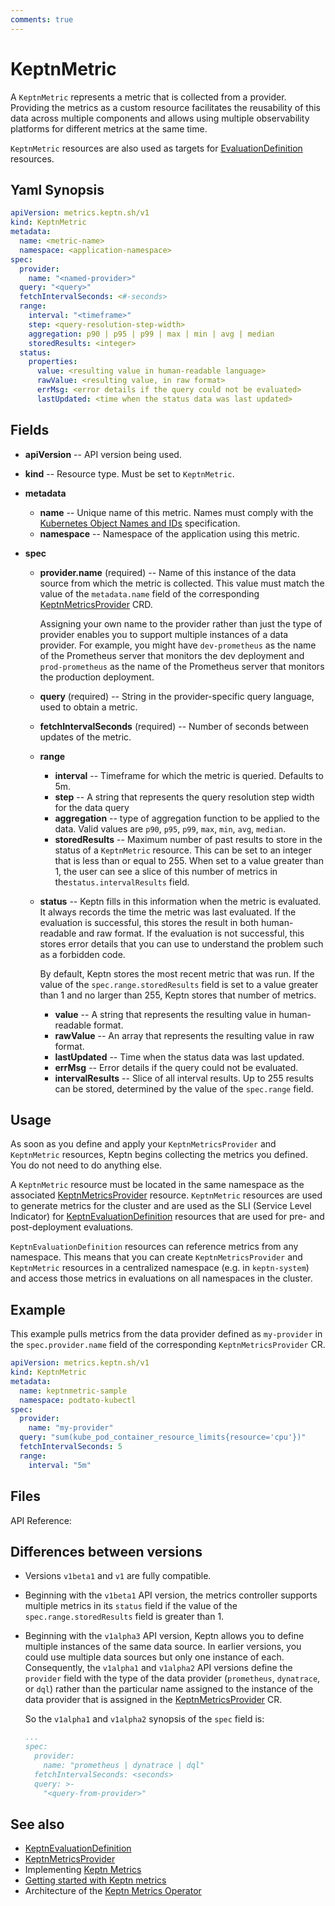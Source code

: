 ```yaml
---
comments: true
---
```


# KeptnMetric

A `KeptnMetric` represents a metric that is collected from a provider.
Providing the metrics as a custom resource
facilitates the reusability of this data across multiple components
and allows using multiple observability platforms
for different metrics at the same time.

`KeptnMetric` resources are also used as targets for
[EvaluationDefinition](evaluationdefinition.md) resources.

## Yaml Synopsis

```yaml
apiVersion: metrics.keptn.sh/v1
kind: KeptnMetric
metadata:
  name: <metric-name>
  namespace: <application-namespace>
spec:
  provider:
    name: "<named-provider>"
  query: "<query>"
  fetchIntervalSeconds: <#-seconds>
  range:
    interval: "<timeframe>"
    step: <query-resolution-step-width>
    aggregation: p90 | p95 | p99 | max | min | avg | median
    storedResults: <integer>
  status:
    properties:
      value: <resulting value in human-readable language>
      rawValue: <resulting value, in raw format>
      errMsg: <error details if the query could not be evaluated>
      lastUpdated: <time when the status data was last updated>
```

## Fields

- **apiVersion** -- API version being used.

- **kind** -- Resource type.
  Must be set to `KeptnMetric`.

- **metadata**
    - **name** -- Unique name of this metric.
      Names must comply with the
      [Kubernetes Object Names and IDs](https://kubernetes.io/docs/concepts/overview/working-with-objects/names/#dns-subdomain-names)
      specification.
    - **namespace** -- Namespace of the application using this metric.

- **spec**
    - **provider.name** (required) --
      Name of this instance of the data source
      from which the metric is collected.
      This value must match the value of the `metadata.name` field
      of the corresponding [KeptnMetricsProvider](metricsprovider.md) CRD.

        Assigning your own name to the provider
        rather than just the type of provider
        enables you to support multiple instances of a data provider.
        For example, you might have `dev-prometheus`
        as the name of the Prometheus server that monitors the dev deployment
        and `prod-prometheus` as the name of the Prometheus server
        that monitors the production deployment.

    - **query** (required) -- String in the provider-specific query language,
      used to obtain a metric.

    - **fetchIntervalSeconds** (required) --
      Number of seconds between updates of the metric.
    - **range**
        - **interval** -- Timeframe for which the metric is queried.
          Defaults to 5m.
        - **step** -- A string that represents
          the query resolution step width for the data query
        - **aggregation** -- type of aggregation function
          to be applied to the data.
          Valid values are `p90`, `p95`, `p99`,
          `max`, `min`, `avg`, `median`.
        - **storedResults** -- Maximum number of past results
          to store in the status of a `KeptnMetric` resource.
          This can be set to an integer that is less than or equal to 255.
          When set to a value greater than 1,
          the user can see a slice of this number of metrics
          in the`status.intervalResults` field.

    - **status** --
      Keptn fills in this information when the metric is evaluated.
      It always records the time the metric was last evaluated.
      If the evaluation is successful,
      this stores the result in both human-readable and raw format.
      If the evaluation is not successful,
      this stores error details that you can use to understand the problem
      such as a forbidden code.

        By default, Keptn stores the most recent metric that was run.
        If the value of the `spec.range.storedResults` field
        is set to a value greater than 1 and no larger than 255,
        Keptn stores that number of metrics.

        - **value** -- A string that represents the resulting value
          in human-readable format.
        - **rawValue** -- An array that represents the resulting value
          in raw format.
        - **lastUpdated** -- Time when the status data was last updated.
        - **errMsg** -- Error details if the query could not be evaluated.
        - **intervalResults** -- Slice of all interval results.
          Up to 255 results can be stored,
          determined by the value of the `spec.range` field.

## Usage

As soon as you define and apply your `KeptnMetricsProvider` and `KeptnMetric` resources,
Keptn begins collecting the metrics you defined.
You do not need to do anything else.

A `KeptnMetric` resource must be located
in the same namespace as the associated
[KeptnMetricsProvider](metricsprovider.md)
resource.
`KeptnMetric` resources are used to generate metrics for the cluster
and are used as the SLI (Service Level Indicator) for
[KeptnEvaluationDefinition](evaluationdefinition.md)
resources that are used for pre- and post-deployment evaluations.

`KeptnEvaluationDefinition` resources can reference metrics
from any namespace.
This means that you can create `KeptnMetricsProvider`
and `KeptnMetric` resources
in a centralized namespace (e.g. in `keptn-system`)
and access those metrics in evaluations
on all namespaces in the cluster.

## Example

This example pulls metrics from the data provider
defined as `my-provider` in the `spec.provider.name` field
of the corresponding `KeptnMetricsProvider` CR.

```yaml
apiVersion: metrics.keptn.sh/v1
kind: KeptnMetric
metadata:
  name: keptnmetric-sample
  namespace: podtato-kubectl
spec:
  provider:
    name: "my-provider"
  query: "sum(kube_pod_container_resource_limits{resource='cpu'})"
  fetchIntervalSeconds: 5
  range:
    interval: "5m"
```

## Files

API Reference:

## Differences between versions

- Versions `v1beta1` and `v1` are fully compatible.

- Beginning with the `v1beta1` API version,
  the metrics controller supports multiple metrics in its `status` field
  if the value of the `spec.range.storedResults` field is greater than 1.

- Beginning with the `v1alpha3` API version,
  Keptn allows you to define multiple instances of the same data source.
  In earlier versions, you could use multiple data sources
  but only one instance of each.
  Consequently, the `v1alpha1` and `v1alpha2` API versions
  define the `provider` field with the type of the data provider
  (`prometheus`, `dynatrace`, or `dql`)
  rather than the particular name assigned
  to the instance of the data provider
  that is assigned in the
  [KeptnMetricsProvider](metricsprovider.md) CR.

    So the `v1alpha1` and `v1alpha2` synopsis
    of the `spec` field is:

    ```yaml
    ...
    spec:
      provider:
        name: "prometheus | dynatrace | dql"
      fetchIntervalSeconds: <seconds>
      query: >-
        "<query-from-provider>"
    ```

## See also

- [KeptnEvaluationDefinition](evaluationdefinition.md)
- [KeptnMetricsProvider](metricsprovider.md)
- Implementing [Keptn Metrics](../../guides/evaluatemetrics.md)
- [Getting started with Keptn metrics](../../getting-started/metrics.md)
- Architecture of the [Keptn Metrics Operator](../../components/metrics-operator.md)
